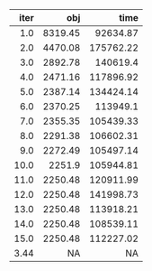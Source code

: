 |   iter |           obj |          time |
| ------:| -------------:| -------------:|
|  $1.0$ |     $8319.45$ |    $92634.87$ |
|  $2.0$ |     $4470.08$ |   $175762.22$ |
|  $3.0$ |     $2892.78$ |    $140619.4$ |
|  $4.0$ |     $2471.16$ |   $117896.92$ |
|  $5.0$ |     $2387.14$ |   $134424.14$ |
|  $6.0$ |     $2370.25$ |    $113949.1$ |
|  $7.0$ |     $2355.35$ |   $105439.33$ |
|  $8.0$ |     $2291.38$ |   $106602.31$ |
|  $9.0$ |     $2272.49$ |   $105497.14$ |
| $10.0$ |      $2251.9$ |   $105944.81$ |
| $11.0$ |     $2250.48$ |   $120911.99$ |
| $12.0$ |     $2250.48$ |   $141998.73$ |
| $13.0$ |     $2250.48$ |   $113918.21$ |
| $14.0$ |     $2250.48$ |   $108539.11$ |
| $15.0$ |     $2250.48$ |   $112227.02$ |
| $3.44$ | $\textrm{NA}$ | $\textrm{NA}$ |

